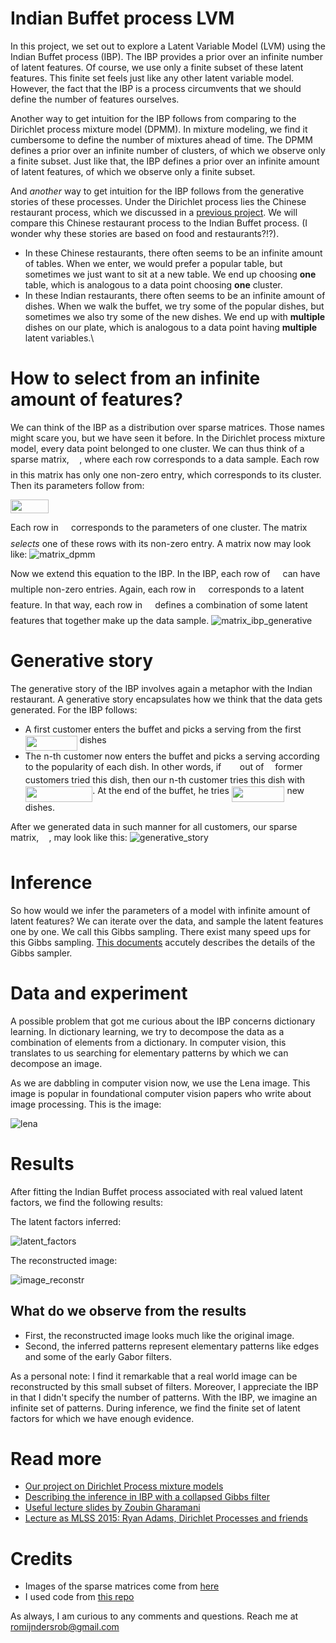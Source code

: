 # Indian Buffet process LVM
In this project, we set out to explore a Latent Variable Model (LVM) using the Indian Buffet process (IBP). The IBP provides a prior over an infinite number of latent features. Of course, we use only a finite subset of these latent features. This finite set feels just like any other latent variable model. However, the fact that the IBP is a process circumvents that we should define the number of features ourselves.

Another way to get intuition for the IBP follows from comparing to the Dirichlet process mixture model (DPMM). In mixture modeling, we find it cumbersome to define the number of mixtures ahead of time. The DPMM defines a prior over an infinite number of clusters, of which we observe only a finite subset. Just like that, the IBP defines a prior over an infinite amount of latent features, of which we observe only a finite subset.

And *another* way to get intuition for the IBP follows from the generative stories of these processes. Under the Dirichlet process lies the Chinese restaurant process, which we discussed in a [previous project](https://robromijnders.github.io/dpm/). We will compare this Chinese restaurant process to the Indian Buffet process. (I wonder why these stories are based on food and restaurants?!?). 

  * In these Chinese restaurants, there often seems to be an infinite amount of tables. When we enter, we would prefer a popular table, but sometimes we just want to sit at a new table. We end up choosing **one** table, which is analogous to a data point choosing **one** cluster.
  * In these Indian restaurants, there often seems to be an infinite amount of dishes. When we walk the buffet, we try some of the popular dishes, but sometimes we also try some of the new dishes. We end up with **multiple** dishes on our plate, which is analogous to a data point having **multiple** latent variables.\


# How to select from an infinite amount of features?

We can think of the IBP as a distribution over sparse matrices. Those names might scare you, but we have seen it before. In the Dirichlet process mixture model, every data point belonged to one cluster. We can thus think of a sparse matrix, <img src="https://github.com/RobRomijnders/indian_buffet/blob/master/svgs/5b51bd2e6f329245d425b8002d7cf942.svg" align=middle width=12.351075000000002pt height=22.381919999999983pt/>, where each row corresponds to a data sample. Each row in this matrix has only one non-zero entry, which corresponds to its cluster. Then its parameters follow from:

<img src="https://github.com/RobRomijnders/indian_buffet/blob/master/svgs/473a469d56d2d52c52f4531af09c9bb6.svg" align=middle width=61.365809999999996pt height=22.381919999999983pt/>

Each row in <img src="https://github.com/RobRomijnders/indian_buffet/blob/master/svgs/53d147e7f3fe6e47ee05b88b166bd3f6.svg" align=middle width=12.282765000000003pt height=22.381919999999983pt/> corresponds to the parameters of one cluster. The matrix <img src="https://github.com/RobRomijnders/indian_buffet/blob/master/svgs/5b51bd2e6f329245d425b8002d7cf942.svg" align=middle width=12.351075000000002pt height=22.381919999999983pt/> *selects* one of these rows with its non-zero entry. A matrix now may look like:
![matrix_dpmm](https://github.com/RobRomijnders/indian_buffet/blob/master/doc/matrix_dpmm.png?raw=true)

Now we extend this equation to the IBP. In the IBP, each row of <img src="https://github.com/RobRomijnders/indian_buffet/blob/master/svgs/5b51bd2e6f329245d425b8002d7cf942.svg" align=middle width=12.351075000000002pt height=22.381919999999983pt/> can have multiple non-zero entries. Again, each row in <img src="https://github.com/RobRomijnders/indian_buffet/blob/master/svgs/53d147e7f3fe6e47ee05b88b166bd3f6.svg" align=middle width=12.282765000000003pt height=22.381919999999983pt/> corresponds to a latent feature. In that way, each row in <img src="https://github.com/RobRomijnders/indian_buffet/blob/master/svgs/5b51bd2e6f329245d425b8002d7cf942.svg" align=middle width=12.351075000000002pt height=22.381919999999983pt/> defines a combination of some latent features that together make up the data sample.
![matrix_ibp_generative](https://github.com/RobRomijnders/indian_buffet/blob/master/doc/matrix_ibp.png?raw=true)


# Generative story
The generative story of the IBP involves again a metaphor with the Indian restaurant. A generative story encapsulates how we think that the data gets generated. For the IBP follows:

  * A first customer enters the buffet and picks a serving from the first <img src="https://github.com/RobRomijnders/indian_buffet/blob/master/svgs/aca8c8df07e723a50f74fb84355dea28.svg" align=middle width=82.77423pt height=24.56552999999997pt/> dishes
  * The n-th customer now enters the buffet and picks a serving according to the popularity of each dish. In other words, if <img src="https://github.com/RobRomijnders/indian_buffet/blob/master/svgs/8249cb78ba370605835603be00f4a356.svg" align=middle width=21.618135pt height=14.102549999999994pt/> out of <img src="https://github.com/RobRomijnders/indian_buffet/blob/master/svgs/55a049b8f161ae7cfeb0197d75aff967.svg" align=middle width=9.830040000000002pt height=14.102549999999994pt/> former customers tried this dish, then our n-th customer tries this dish with <img src="https://github.com/RobRomijnders/indian_buffet/blob/master/svgs/bd945c283ac0d2cb59195652c6b2b92d.svg" align=middle width=107.457075pt height=24.56552999999997pt/>. At the end of the buffet, he tries <img src="https://github.com/RobRomijnders/indian_buffet/blob/master/svgs/3abf2d9ee6ca2aedaa75b8533f4bc9e0.svg" align=middle width=84.72816pt height=24.56552999999997pt/> new dishes. 

After we generated data in such manner for all customers, our sparse matrix, <img src="https://github.com/RobRomijnders/indian_buffet/blob/master/svgs/5b51bd2e6f329245d425b8002d7cf942.svg" align=middle width=12.351075000000002pt height=22.381919999999983pt/>, may look like this:
![generative_story](https://github.com/RobRomijnders/indian_buffet/blob/master/doc/matrix_ibp_generative.png?raw=true)

# Inference
So how would we infer the parameters of a model with infinite amount of latent features? We can iterate over the data, and sample the latent features one by one. We call this Gibbs sampling. There exist many speed ups for this Gibbs sampling. [This documents](http://www.david-andrzejewski.com/publications/llnl-accelerated-gibbs.pdf) accutely describes the details of the Gibbs sampler.

# Data and experiment
A possible problem that got me curious about the IBP concerns dictionary learning. In dictionary learning, we try to decompose the data as a combination of elements from a dictionary. In computer vision, this translates to us searching for elementary patterns by which we can decompose an image. 

As we are dabbling in computer vision now, we use the Lena image. This image is popular in foundational computer vision papers who write about image processing. This is the image:

![lena](https://github.com/RobRomijnders/indian_buffet/blob/master/indian_buffet/example/lena_image.png?raw=true)

# Results
After fitting the Indian Buffet process associated with real valued latent factors, we find the following results:

The latent factors inferred:

![latent_factors](https://github.com/RobRomijnders/indian_buffet/blob/master/indian_buffet/im/filters_examples.png?raw=true)

The reconstructed image:

![image_reconstr](https://github.com/RobRomijnders/indian_buffet/blob/master/indian_buffet/im/reconstructed.png?raw=true)

## What do we observe from the results
  
  * First, the reconstructed image looks much like the original image. 
  * Second, the inferred patterns represent elementary patterns like edges and some of the early Gabor filters.

As a personal note: I find it remarkable that a real world image can be reconstructed by this small subset of filters. Moreover, I appreciate the IBP in that I didn't specify the number of patterns. With the IBP, we imagine an infinite set of patterns. During inference, we find the finite set of latent factors for which we have enough evidence.

# Read more


  * [Our project on Dirichlet Process mixture models](https://robromijnders.github.io/dpm/)
  * [Describing the inference in IBP with a collapsed Gibbs filter](http://www.david-andrzejewski.com/publications/llnl-accelerated-gibbs.pdf)
  * [Useful lecture slides by Zoubin Gharamani](https://www.eurandom.tue.nl/events/workshops/2010/YESIV/Prog-Abstr_files/Ghahramani-lecture3.pdf)
  * [Lecture as MLSS 2015: Ryan Adams, Dirichlet Processes and friends](https://www.youtube.com/watch?v=xusN7RqKpPI)

# Credits

  * Images of the sparse matrices come from [here](https://www.eurandom.tue.nl/events/workshops/2010/YESIV/Prog-Abstr_files/Ghahramani-lecture3.pdf)
  * I used code from [this repo](https://github.com/davidandrzej/PyIBP)

As always, I am curious to any comments and questions. Reach me at romijndersrob@gmail.com

